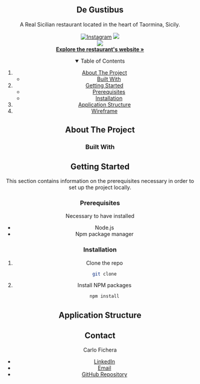 <!-- PROJECT LOGO -->

  <h2 align="center">De Gustibus</h2>

  <p align="center">
    A Real Sicilian restaurant located in the heart of Taormina, Sicily.
    <br />
 
<div align="center">

<a href="https://www.instagram.com/de_gustibus_taormina/"><img src="	https://img.shields.io/badge/Instagram-E4405F?style=for-the-badge&logo=instagram&logoColor=white" alt="Instagram"/></a>
<a href="https://www.facebook.com/DeGustibusTao" ><img src="https://img.shields.io/badge/Facebook-1877F2?style=for-the-badge&logo=facebook&logoColor=white" /> </a>
<br>
<a href="https://www.facebook.com/DeGustibusTao" ><img src="https://img.shields.io/badge/GitHub-100000?style=for-the-badge&logo=github&logoColor=white" /> </a>
<br>
<a href="https://github.com/CarloFichera97/job-application-tracker.git"><strong>Explore the restaurant's website »</strong></a>
<br />

  </p>
</p>

<!-- TABLE OF CONTENTS -->
<details open="open">
  <summary>Table of Contents</summary>
  <ol>
    <li>
      <a href="#about-the-project">About The Project</a>
      <ul>
        <li><a href="#built-with">Built With</a></li>
      </ul>
    </li>
    <li>
      <a href="#getting-started">Getting Started</a>
      <ul>
        <li><a href="#prerequisites">Prerequisites</a></li>
        <li><a href="#installation">Installation</a></li>
      </ul>
      <li><a href="#application_structure">Application Structure</a></li>
    </li>
     <li>
      <a href="#Wireframe">Wireframe</a>


  </ol>
</details>

<!-- ABOUT THE PROJECT -->

## About The Project

### Built With

<div align="center">

<!-- GETTING STARTED -->

## Getting Started

This section contains information on the prerequisites necessary in order to set up the project locally.

### Prerequisites

Necessary to have installed

- Node.js
- Npm package manager

### Installation

1. Clone the repo
   ```sh
   git clone
   ```
2. Install NPM packages
   ```sh
   npm install
   ```

<!-- ROADMAP -->

## Application Structure

## Contact

Carlo Fichera

- [LinkedIn](https://www.linkedin.com/in/carlo-f-7985a8167/)
- [Email](carlo.fichera97@gmail.com)
- [GitHub Repository](https://github.com/CarloFichera97/job-application-tracker.git)

[instagram]: https://github.com/CarloFichera97/job-application-tracker.git
